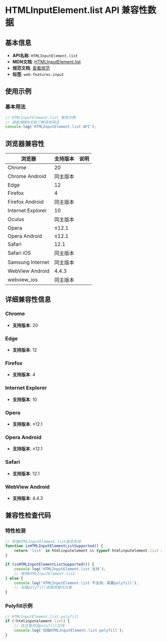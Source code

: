 # HTMLInputElement.list API 兼容性数据

## 基本信息

- **API名称**: `HTMLInputElement.list`
- **MDN文档**: [HTMLInputElement.list](https://developer.mozilla.org/docs/Web/API/HTMLInputElement/list)
- **规范文档**: [查看规范](https://html.spec.whatwg.org/multipage/input.html#dom-input-list-dev)
- **标签**: `web-features:input`

## 使用示例

### 基本用法

```javascript
// HTMLInputElement.list 使用示例
// 请查阅MDN文档了解具体用法
console.log('HTMLInputElement.list API');
```

## 浏览器兼容性

| 浏览器 | 支持版本 | 说明 |
|--------|----------|------|
| Chrome | 20 |  |
| Chrome Android | 同主版本 |  |
| Edge | 12 |  |
| Firefox | 4 |  |
| Firefox Android | 同主版本 |  |
| Internet Explorer | 10 |  |
| Oculus | 同主版本 |  |
| Opera | ≤12.1 |  |
| Opera Android | ≤12.1 |  |
| Safari | 12.1 |  |
| Safari iOS | 同主版本 |  |
| Samsung Internet | 同主版本 |  |
| WebView Android | 4.4.3 |  |
| webview_ios | 同主版本 |  |

## 详细兼容性信息

### Chrome

- **支持版本**: 20

### Edge

- **支持版本**: 12

### Firefox

- **支持版本**: 4

### Internet Explorer

- **支持版本**: 10

### Opera

- **支持版本**: ≤12.1

### Opera Android

- **支持版本**: ≤12.1

### Safari

- **支持版本**: 12.1

### WebView Android

- **支持版本**: 4.4.3

## 兼容性检查代码

### 特性检测

```javascript
// 检查HTMLInputElement.list是否支持
function isHTMLInputElementListSupported() {
    return 'list' in htmlinputelement && typeof htmlinputelement.list === 'function';
}

if (isHTMLInputElementListSupported()) {
    console.log('HTMLInputElement.list 支持');
    // 使用HTMLInputElement.list
} else {
    console.log('HTMLInputElement.list 不支持，需要polyfill');
    // 加载polyfill或使用替代方案
}
```

### Polyfill示例

```javascript
// HTMLInputElement.list polyfill
if (!htmlinputelement.list) {
    // 在这里添加polyfill实现
    console.log('加载HTMLInputElement.list polyfill');
}
```

